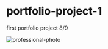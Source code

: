 # portfolio-project-1
first portfolio project 8/9

![professional-photo](https://github.com/bryannadru/portfolio-project-1/assets/141461326/e98c896b-9456-4ffc-9f4c-c2bf0fb7f437)

